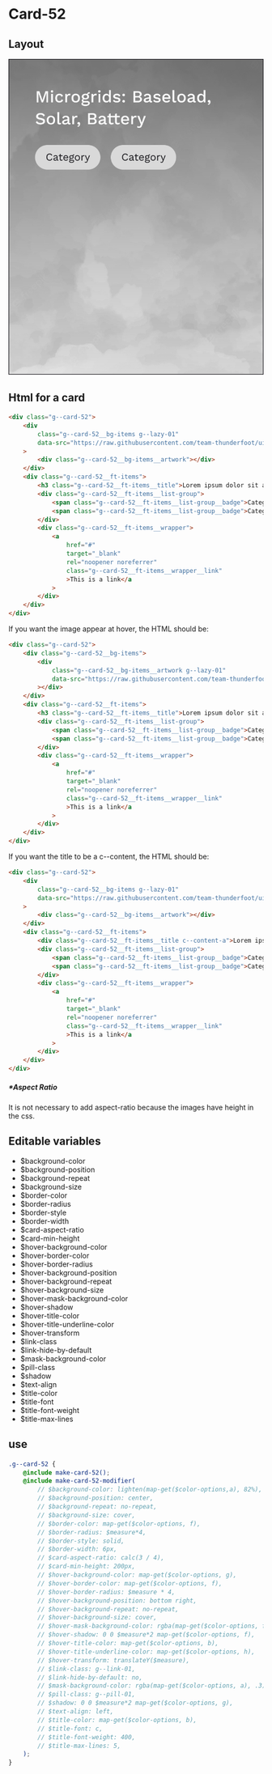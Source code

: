 # Card-52

## Layout

![alt text][card-52]

[card-52]: /src/img/global-components/card/card-52.jpg

## Html for a card

```html
<div class="g--card-52">
    <div
        class="g--card-52__bg-items g--lazy-01"
        data-src="https://raw.githubusercontent.com/team-thunderfoot/ui/main/src/img/global-components/bg-placeholder.jpg"
    >
        <div class="g--card-52__bg-items__artwork"></div>
    </div>
    <div class="g--card-52__ft-items">
        <h3 class="g--card-52__ft-items__title">Lorem ipsum dolor sit amet</h3>
        <div class="g--card-52__ft-items__list-group">
            <span class="g--card-52__ft-items__list-group__badge">Category</span>
            <span class="g--card-52__ft-items__list-group__badge">Category</span>
        </div>
        <div class="g--card-52__ft-items__wrapper">
            <a
                href="#"
                target="_blank"
                rel="noopener noreferrer"
                class="g--card-52__ft-items__wrapper__link"
                >This is a link</a
            >
        </div>
    </div>
</div>
```

If you want the image appear at hover, the HTML should be:

```html
<div class="g--card-52">
    <div class="g--card-52__bg-items">
        <div
            class="g--card-52__bg-items__artwork g--lazy-01"
            data-src="https://raw.githubusercontent.com/team-thunderfoot/ui/main/src/img/global-components/bg-placeholder.jpg"
        ></div>
    </div>
    <div class="g--card-52__ft-items">
        <h3 class="g--card-52__ft-items__title">Lorem ipsum dolor sit amet</h3>
        <div class="g--card-52__ft-items__list-group">
            <span class="g--card-52__ft-items__list-group__badge">Category</span>
            <span class="g--card-52__ft-items__list-group__badge">Category</span>
        </div>
        <div class="g--card-52__ft-items__wrapper">
            <a
                href="#"
                target="_blank"
                rel="noopener noreferrer"
                class="g--card-52__ft-items__wrapper__link"
                >This is a link</a
            >
        </div>
    </div>
</div>
```

If you want the title to be a c--content, the HTML should be:

```html
<div class="g--card-52">
    <div
        class="g--card-52__bg-items g--lazy-01"
        data-src="https://raw.githubusercontent.com/team-thunderfoot/ui/main/src/img/global-components/bg-placeholder.jpg"
    >
        <div class="g--card-52__bg-items__artwork"></div>
    </div>
    <div class="g--card-52__ft-items">
        <div class="g--card-52__ft-items__title c--content-a">Lorem ipsum dolor sit amet</div>
        <div class="g--card-52__ft-items__list-group">
            <span class="g--card-52__ft-items__list-group__badge">Category</span>
            <span class="g--card-52__ft-items__list-group__badge">Category</span>
        </div>
        <div class="g--card-52__ft-items__wrapper">
            <a
                href="#"
                target="_blank"
                rel="noopener noreferrer"
                class="g--card-52__ft-items__wrapper__link"
                >This is a link</a
            >
        </div>
    </div>
</div>
```

##### \*Aspect Ratio

It is not necessary to add aspect-ratio because the images have height in the css.

## Editable variables

-   $background-color
-   $background-position
-   $background-repeat
-   $background-size
-   $border-color
-   $border-radius
-   $border-style
-   $border-width
-   $card-aspect-ratio
-   $card-min-height
-   $hover-background-color
-   $hover-border-color
-   $hover-border-radius
-   $hover-background-position
-   $hover-background-repeat
-   $hover-background-size
-   $hover-mask-background-color
-   $hover-shadow
-   $hover-title-color
-   $hover-title-underline-color
-   $hover-transform
-   $link-class
-   $link-hide-by-default
-   $mask-background-color
-   $pill-class
-   $shadow
-   $text-align
-   $title-color
-   $title-font
-   $title-font-weight
-   $title-max-lines

## use

```scss
.g--card-52 {
    @include make-card-52();
    @include make-card-52-modifier(
        // $background-color: lighten(map-get($color-options,a), 82%),
        // $background-position: center,
        // $background-repeat: no-repeat,
        // $background-size: cover,
        // $border-color: map-get($color-options, f),
        // $border-radius: $measure*4,
        // $border-style: solid,
        // $border-width: 6px,
        // $card-aspect-ratio: calc(3 / 4),
        // $card-min-height: 200px,
        // $hover-background-color: map-get($color-options, g),
        // $hover-border-color: map-get($color-options, f),
        // $hover-border-radius: $measure * 4,
        // $hover-background-position: bottom right,
        // $hover-background-repeat: no-repeat,
        // $hover-background-size: cover,
        // $hover-mask-background-color: rgba(map-get($color-options, f), .3),
        // $hover-shadow: 0 0 $measure*2 map-get($color-options, f),
        // $hover-title-color: map-get($color-options, b),
        // $hover-title-underline-color: map-get($color-options, h),
        // $hover-transform: translateY($measure),
        // $link-class: g--link-01,
        // $link-hide-by-default: no,
        // $mask-background-color: rgba(map-get($color-options, a), .3),
        // $pill-class: g--pill-01,
        // $shadow: 0 0 $measure*2 map-get($color-options, g),
        // $text-align: left,
        // $title-color: map-get($color-options, b),
        // $title-font: c,
        // $title-font-weight: 400,
        // $title-max-lines: 5,
    );
}
```
